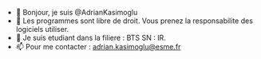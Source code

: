 - 👋 Bonjour, je suis @AdrianKasimoglu
- 👀 Les programmes sont libre de droit. Vous prenez la responsabilite des logiciels utiliser.
- 🌱 Je suis etudiant dans la filiere : BTS SN : IR.
- 📫 Pour me contacter : adrian.kasimoglu@esme.fr


